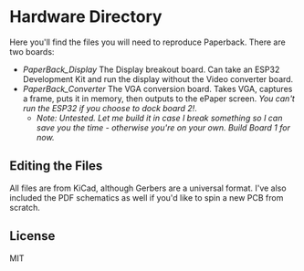 # Hardware Directory

Here you'll find the files you will need to reproduce Paperback.  There are two boards:

* *PaperBack_Display* The Display breakout board.  Can take an ESP32 Development Kit and run the display without the Video converter board.
* *PaperBack_Converter* The VGA conversion board.  Takes VGA, captures a frame, puts it in memory, then outputs to the ePaper screen.  _You can't run the ESP32 if you choose to dock board 2!_.  
   * *Note: Untested.  Let me build it in case I break something so I can save you the time - otherwise you're on your own.  Build Board 1 for now.*

## Editing the Files

All files are from KiCad, although Gerbers are a universal format.  I've also included the PDF schematics as well if you'd like to spin a new PCB from scratch.

## License

MIT
